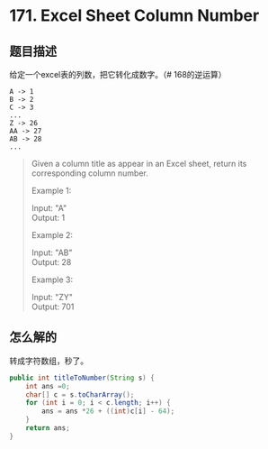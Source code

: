 # 171. Excel Sheet Column Number

## 题目描述

给定一个excel表的列数，把它转化成数字。（# 168的逆运算）  

    A -> 1
    B -> 2
    C -> 3
    ...
    Z -> 26
    AA -> 27
    AB -> 28 
    ...

>Given a column title as appear in an Excel sheet, return its corresponding column number.
>
>Example 1:
>
>Input: "A"  
>Output: 1
>
>Example 2:
>
>Input: "AB"  
>Output: 28
>
>Example 3:
>
>Input: "ZY"  
>Output: 701

## 怎么解的

转成字符数组，秒了。

```java
public int titleToNumber(String s) {
    int ans =0;
    char[] c = s.toCharArray();
    for (int i = 0; i < c.length; i++) {
        ans = ans *26 + ((int)c[i] - 64);
    }
    return ans;
}
```
